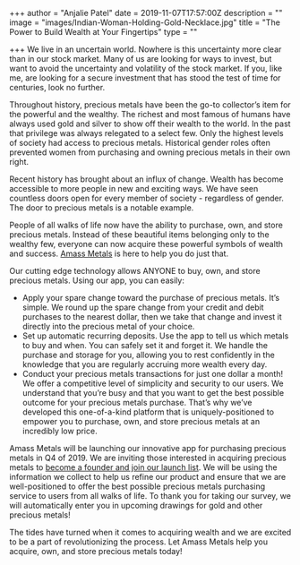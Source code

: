 +++
author = "Anjalie Patel"
date = 2019-11-07T17:57:00Z
description = ""
image = "images/Indian-Woman-Holding-Gold-Necklace.jpg"
title = "The Power to Build Wealth at Your Fingertips"
type = ""

+++
We live in an uncertain world. Nowhere is this uncertainty more clear than in our stock market. Many of us are looking for ways to invest, but want to avoid the uncertainty and volatility of the stock market. If you, like me, are looking for a secure investment that has stood the test of time for centuries, look no further.

Throughout history, precious metals have been the go-to collector’s item for the powerful and the wealthy. The richest and most famous of humans have always used gold and silver to show off their wealth to the world. In the past that privilege was always relegated to a select few. Only the highest levels of society had access to precious metals. Historical gender roles often prevented women from purchasing and owning precious metals in their own right.

Recent history has brought about an influx of change. Wealth has become accessible to more people in new and exciting ways. We have seen countless doors open for every member of society - regardless of gender. The door to precious metals is a notable example.

People of all walks of life now have the ability to purchase, own, and store precious metals. Instead of these beautiful items belonging only to the wealthy few, everyone can now acquire these powerful symbols of wealth and success. [Amass Metals](https://www.amassmetals.com/) is here to help you do just that.

Our cutting edge technology allows ANYONE to buy, own, and store precious metals. Using our app, you can easily:

* Apply your spare change toward the purchase of precious metals. It’s simple. We round up the spare change from your credit and debit purchases to the nearest dollar, then we take that change and invest it directly into the precious metal of your choice.
* Set up automatic recurring deposits. Use the app to tell us which metals to buy and when. You can safely set it and forget it. We handle the purchase and storage for you, allowing you to rest confidently in the knowledge that you are regularly accruing more wealth every day.
* Conduct your precious metals transactions for just one dollar a month! We offer a competitive level of simplicity and security to our users. We understand that you’re busy and that you want to get the best possible outcome for your precious metals purchase. That’s why we’ve developed this one-of-a-kind platform that is uniquely-positioned to empower you to purchase, own, and store precious metals at an incredibly low price.

Amass Metals will be launching our innovative app for purchasing precious metals in Q4 of 2019. We are inviting those interested in acquiring precious metals to [become a founder and join our launch list](https://forms.office.com/Pages/ResponsePage.aspx?id=l1JPWmptT0OgPYcHAnD5cslOLnYDd4NPldkEoxDeIQhUQTRLOUFPNzkyWFgyV1AwVEtGVDlIWkhMSS4u). We will be using the information we collect to help us refine our product and ensure that we are well-positioned to offer the best possible precious metals purchasing service to users from all walks of life. To thank you for taking our survey, we will automatically enter you in upcoming drawings for gold and other precious metals!

The tides have turned when it comes to acquiring wealth and we are excited to be a part of revolutionizing the process. Let Amass Metals help you acquire, own, and store precious metals today!